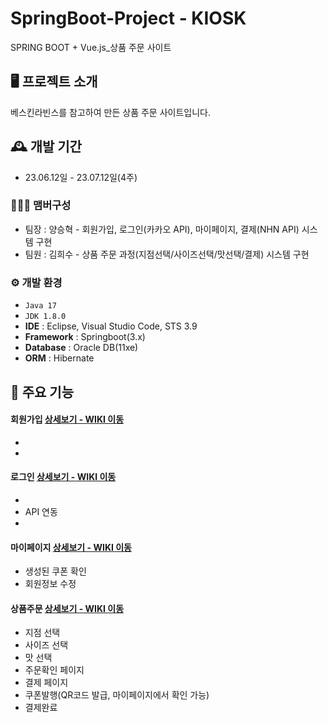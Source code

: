 # SpringBoot-Project - KIOSK
SPRING BOOT + Vue.js_상품 주문 사이트


## 🖥️ 프로젝트 소개
베스킨라빈스를 참고하여 만든 상품 주문 사이트입니다.
<br>

## 🕰️ 개발 기간
* 23.06.12일 - 23.07.12일(4주)

### 🧑‍🤝‍🧑 맴버구성
- 팀장 : 양승혁 - 회원가입, 로그인(카카오 API), 마이페이지, 결제(NHN API) 시스템 구현
- 팀원 : 김희수 - 상품 주문 과정(지점선택/사이즈선택/맛선택/결제) 시스템 구현


### ⚙️ 개발 환경
- `Java 17`
- `JDK 1.8.0`
- **IDE** : Eclipse, Visual Studio Code, STS 3.9
- **Framework** : Springboot(3.x)
- **Database** : Oracle DB(11xe)
- **ORM** : Hibernate

## 📌 주요 기능
#### 회원가입 <a href="" >상세보기 - WIKI 이동</a>
-
-
#### 로그인 <a href="" >상세보기 - WIKI 이동</a>
-
- API 연동
- 
#### 마이페이지 <a href="" >상세보기 - WIKI 이동</a>
- 생성된 쿠폰 확인
- 회원정보 수정
  
#### 상품주문 <a href="" >상세보기 - WIKI 이동</a>
- 지점 선택
- 사이즈 선택
- 맛 선택
- 주문확인 페이지
- 결제 페이지
- 쿠폰발행(QR코드 발급, 마이페이지에서 확인 가능)
- 결제완료

